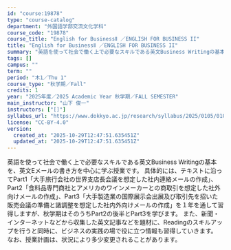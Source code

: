```yaml
---
id: "course:19878"
type: "course-catalog"
department: "外国語学部交流文化学科"
course_code: "19878"
course_title: "English for BusinessⅡ ／ENGLISH FOR BUSINESS II"
title: "English for BusinessⅡ ／ENGLISH FOR BUSINESS II"
summary: "英語を使って社会で働く上で必要なスキルである英文Business Writingの基本を、英文Eメールの書き方を中心に学ぶ授業です。 具体的には、テキストに沿ってPart1「大手旅行会社の世界支店長会議を想定した社内連絡メールの作成」、Pa…"
tags: []
campus: ""
term: ""
period: "木1／Thu 1"
course_type: "秋学期／Fall"
credits: 1
year: "2025年度／2025 Academic Year 秋学期／FALL SEMESTER"
main_instructor: "山下 俊一"
instructors: ["[]"]
syllabus_url: "https://www.dokkyo.ac.jp/research/syllabus/2025/0105/0105_19878_ja_JP.html"
license: "CC-BY-4.0"
version:
  created_at: "2025-10-29T12:47:51.635451Z"
  updated_at: "2025-10-29T12:47:51.635451Z"
---
```

英語を使って社会で働く上で必要なスキルである英文Business Writingの基本を、英文Eメールの書き方を中心に学ぶ授業です。 具体的には、テキストに沿ってPart1「大手旅行会社の世界支店長会議を想定した社内連絡メールの作成」、Part2「食料品専門商社とアメリカのワインメーカーとの商取引を想定した社外向けメールの作成」、Part3「大手製造業の国際展示会出展及び取引先を招いた販売会議の準備と諸調整を想定した社内外向けメールの作成」を１年を通して習得しますが、秋学期はそのうちPart2の後半とPart3を学びます。 また、新聞・インターネットなどから収集した英文記事などを題材に、Readingのスキルアップを行うと同時に、ビジネスの実践の場で役に立つ情報も習得していきます。 なお、授業計画は、状況により多少変更されることがあります。
